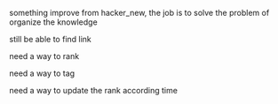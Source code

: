 something improve from hacker_new, the job is to solve the problem of organize the knowledge 



still be able to find link

need a way to rank

need a way to tag

need a way to update the rank according time
